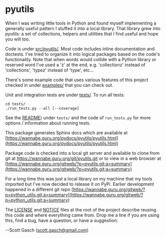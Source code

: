 # pyutils

When I was writing little tools in Python and found myself implementing
a generally useful pattern I stuffed it into a local library.  That
library grew into pyutils: a set of collections, helpers and utilities
that I find useful and hope you will too.

Code is under [src/pyutils/](https://wannabe.guru.org/gitweb/?p=pyutils.git;a=tree;f=src/pyutils;hb=HEAD).
Most code includes inline documentation and doctests.  I've tried to
organize it into logical packages based on the code's functionality.
Note that when words would collide with a Python library or reserved
word I've used a 'z' at the end, e.g. 'collectionz' instead of
'collections', 'typez' instead of 'type', etc...

There's some example code that uses various features of this project checked
in under [examples/](https://wannabe.guru.org/gitweb/?p=pyutils.git;a=tree;f=examples;h=d9744bf2b171ba7a9ff21ae1d3862b673647fff4;hb=HEAD) that you can check out.

Unit and integration tests are under [tests/](
https://wannabe.guru.org/gitweb/?p=pyutils.git;a=tree;f=tests;h=8c303f23cd89b6d2e4fbf214a5c7dcc0941151b4;hb=HEAD).  To run all tests:

    cd tests/
    ./run_tests.py --all [--coverage]

See the [README](https://wannabe.guru.org/gitweb/?p=pyutils.git;a=blob_plain;f=tests/README;hb=HEAD)) under `tests/` and the code of `run_tests.py` for more options / information about running tests.

This package generates Sphinx docs which are available at [https://wannabe.guru.org/pydocs/pyutils/pyutils.html](https://wannabe.guru.org/pydocs/pyutils/pyutils.html)

Package code is checked into a local git server and available to clone
from git at https://wannabe.guru.org/git/pyutils.git or to view in a
web browser at [https://wannabe.guru.org/gitweb/?p=pyutils.git;a=summary](https://wannabe.guru.org/gitweb/?p=pyutils.git;a=summary)

For a long time this was just a local library on my machine that my
tools imported but I've now decided to release it on PyPi.  Earlier
development happened in a different git repo [https://wannabe.guru.org/gitweb/?p=python_utils.git;a=summary](https://wannabe.guru.org/gitweb/?p=python_utils.git;a=summary)

The [LICENSE](https://wannabe.guru.org/gitweb/?p=pyutils.git;a=blob_plain;f=LICENSE;hb=HEAD)
and [NOTICE](https://wannabe.guru.org/gitweb/?p=pyutils.git;a=blob_plain;f=NOTICE;hb=HEAD)
files at the root of the project describe reusing this code and where
everything came from.  Drop me a line if you are using this, find a
bug, have a question, or have a suggestion:

  --Scott Gasch (scott.gasch@gmail.com)
